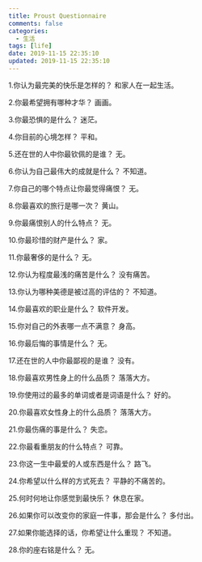 ```yaml
---
title: Proust Questionnaire
comments: false
categories:
  - 生活
tags: [life]
date: 2019-11-15 22:35:10
updated: 2019-11-15 22:35:10
---
```


1.你认为最完美的快乐是怎样的？
和家人在一起生活。

2.你最希望拥有哪种才华？
画画。

3.你最恐惧的是什么？
迷茫。

4.你目前的心境怎样？
平和。

5.还在世的人中你最钦佩的是谁？
无。

6.你认为自己最伟大的成就是什么？
不知道。

7.你自己的哪个特点让你最觉得痛恨？
无。

8.你最喜欢的旅行是哪一次？
黄山。

9.你最痛恨别人的什么特点？
无。

10.你最珍惜的财产是什么？
家。

11.你最奢侈的是什么？
无。

12.你认为程度最浅的痛苦是什么？
没有痛苦。

13.你认为哪种美德是被过高的评估的？
不知道。

14.你最喜欢的职业是什么？
软件开发。

15.你对自己的外表哪一点不满意？
身高。

16.你最后悔的事情是什么？
无。

17.还在世的人中你最鄙视的是谁？
没有。

18.你最喜欢男性身上的什么品质？
落落大方。

19.你使用过的最多的单词或者是词语是什么？
好的。

20.你最喜欢女性身上的什么品质？
落落大方。

21.你最伤痛的事是什么？
失恋。

22.你最看重朋友的什么特点？
可靠。

23.你这一生中最爱的人或东西是什么？
路飞。

24.你希望以什么样的方式死去？
平静的不痛苦的。

25.何时何地让你感觉到最快乐？
休息在家。

26.如果你可以改变你的家庭一件事，那会是什么？
多付出。

27.如果你能选择的话，你希望让什么重现？
不知道。

28.你的座右铭是什么？
无。
